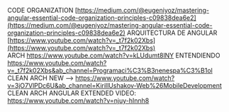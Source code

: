 CODE ORGANIZATION
[https://medium.com/@eugeniyoz/mastering-angular-essential-code-organization-principles-c09838dea6e2](https://medium.com/@eugeniyoz/mastering-angular-essential-code-organization-principles-c09838dea6e2)
ARQUITECTURA DE ANGULAR
[https://www.youtube.com/watch?v=_t7f2k02Xbs](https://www.youtube.com/watch?v=_t7f2k02Xbs)  
ARCH
https://www.youtube.com/watch?v=kLUdumt8lNY
ENTENDIENDO 
https://www.youtube.com/watch?v=_t7f2k02Xbs&ab_channel=Programaci%C3%B3nenespa%C3%B1ol
CLEAN ARCH NEW -->
https://www.youtube.com/watch?v=3jO7VlPDc6U&ab_channel=KirillUshakov-Web%26MobileDevelopment
CLEAN ARCH ANGULAR EXTENDED VIDEO:
https://www.youtube.com/watch?v=njuy-hInnh8